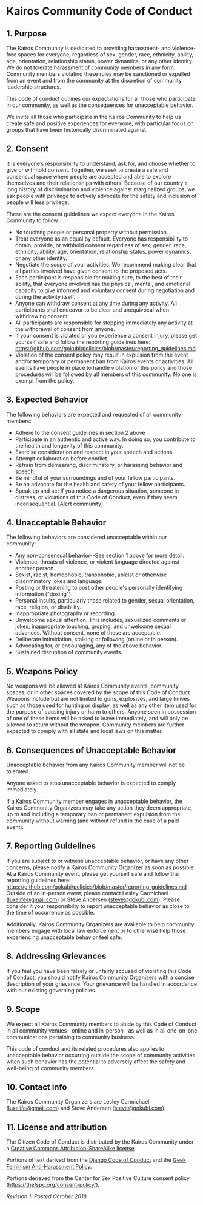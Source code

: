 # Kairos Community Code of Conduct

## 1. Purpose

The Kairos Community is dedicated to providing harassment- and violence-free spaces for everyone, regardless of sex, gender, race, ethnicity, ability, age, orientation, relationship status, power dynamics, or any other identity. We do not tolerate harassment of community members in any form. Community members violating these rules may be sanctioned or expelled from an event and from the community at the discretion of community leadership structures.

This code of conduct outlines our expectations for all those who participate in our community, as well as the consequences for unacceptable behavior.

We invite all those who participate in the Kairos Community to help us create safe and positive experiences for everyone, with particular focus on groups that have been historically discriminated against.

## 2. Consent

It is everyone’s responsibility to understand, ask for, and choose whether to give or withhold consent. Together, we seek to create a safe and consensual space where people are accepted and able to explore themselves and their relationships with others. Because of our country's long history of discrimination and violence against marginalized groups, we ask people with privilege to actively advocate for the safety and inclusion of people will less privilege.

These are the consent guidelines we expect everyone in the Kairos Community to follow:

  * No touching people or personal property without permission.
  * Treat everyone as an equal by default. Everyone has responsibility to obtain, provide, or withhold consent regardless of sex, gender, race, ethnicity, ability, age, orientation, relationship status, power dynamics, or any other identity.
  * Negotiate the scope of your activities. We recommend making clear that all parties involved have given consent to the proposed acts.
  * Each participant is responsible for making sure, to the best of their ability, that everyone involved has the physical, mental, and emotional capacity to give informed and voluntary consent during negotiation and during the activity itself.
  * Anyone can withdraw consent at any time during any activity. All participants shall endeavor to be clear and unequivocal when withdrawing consent.
  * All participants are responsible for stopping immediately any activity at the withdrawal of consent from anyone.
  * If your consent is violated or you experience a consent injury, please get yourself safe and follow the reporting guidelines here: https://github.com/gokubi/policies/blob/master/reporting_guidelines.md
  * Violation of the consent policy may result in expulsion from the event and/or temporary or permanent ban from Kairos events or activities. All events have people in place to handle violation of this policy and those procedures will be followed by all members of this community. No one is exempt from the policy.

## 3. Expected Behavior

The following behaviors are expected and requested of all community members:

  * Adhere to the consent guidelines in section 2 above
  * Participate in an authentic and active way. In doing so, you contribute to the health and longevity of this community.
  * Exercise consideration and respect in your speech and actions.
  * Attempt collaboration before conflict.
  * Refrain from demeaning, discriminatory, or harassing behavior and speech.
  * Be mindful of your surroundings and of your fellow participants.
  * Be an advocate for the health and safety of your fellow participants.
  * Speak up and act if you notice a dangerous situation, someone in distress, or violations of this Code of Conduct, even if they seem inconsequential. [Alert community]

## 4. Unacceptable Behavior

The following behaviors are considered unacceptable within our community:

  * Any non-consensual behavior--See section 1 above for more detail.
  * Violence, threats of violence, or violent language directed against another person.
  * Sexist, racist, homophobic, transphobic, ableist or otherwise discriminatory jokes and language.
  * Posting or threatening to post other people's personally identifying information ("doxing").
  * Personal insults, particularly those related to gender, sexual orientation, race, religion, or disability.
  * Inappropriate photography or recording.
  * Unwelcome sexual attention. This includes, sexualized comments or jokes; inappropriate touching, groping, and unwelcome sexual advances. Without consent, none of these are acceptable.
  * Deliberate intimidation, stalking or following (online or in person).
  * Advocating for, or encouraging, any of the above behavior.
  * Sustained disruption of community events.

## 5. Weapons Policy

No weapons will be allowed at Kairos Community events, community spaces, or in other spaces covered by the scope of this Code of Conduct. Weapons include but are not limited to guns, explosives, and large knives such as those used for hunting or display, as well as any other item used for the purpose of causing injury or harm to others. Anyone seen in possession of one of these items will be asked to leave immediately, and will only be allowed to return without the weapon. Community members are further expected to comply with all state and local laws on this matter.

## 6. Consequences of Unacceptable Behavior

Unacceptable behavior from any Kairos Community member will not be tolerated.

Anyone asked to stop unacceptable behavior is expected to comply immediately.

If a Kairos Community member engages in unacceptable behavior, the Kairos Community Organizers may take any action they deem appropriate, up to and including a temporary ban or permanent expulsion from the community without warning (and without refund in the case of a paid event).

## 7. Reporting Guidelines

If you are subject to or witness unacceptable behavior, or have any other concerns, please notify a Kairos Community Organizer as soon as possible. At a Kairos Community event, please get yourself safe and follow the reporting guidelines here: https://github.com/gokubi/policies/blob/master/reporting_guidelines.md Outside of an in-person event, please contact Lesley Carmichael (luxelife@gmail.com) or Steve Andersen (steve@gokubi.com). Please consider it your responsibilty to report unacceptable behavior as close to the time of occurrence as possible. 

Additionally, Kairos Community Organizers are available to help community members engage with local law enforcement or to otherwise help those experiencing unacceptable behavior feel safe.

## 8. Addressing Grievances

If you feel you have been falsely or unfairly accused of violating this Code of Conduct, you should notify Kairos Community Organizers with a concise description of your grievance. Your grievance will be handled in accordance with our existing governing policies.

## 9. Scope

We expect all Kairos Community members to abide by this Code of Conduct in all community venues--online and in-person--as well as in all one-on-one communications pertaining to community business.

This code of conduct and its related procedures also applies to unacceptable behavior occurring outside the scope of community activities when such behavior has the potential to adversely affect the safety and well-being of community members.

## 10. Contact info

The Kairos Community Organizers are Lesley Carmichael (luxelife@gmail.com) and Steve Andersen (steve@gokubi.com).

## 11. License and attribution

The Citizen Code of Conduct is distributed by the Kairos Community under a [Creative Commons Attribution-ShareAlike license](http://creativecommons.org/licenses/by-sa/3.0/). 

Portions of text derived from the [Django Code of Conduct](https://www.djangoproject.com/conduct/) and the [Geek Feminism Anti-Harassment Policy](http://geekfeminism.wikia.com/wiki/Conference_anti-harassment/Policy).

Portions derieved from the Center for Sex Positive Culture consent policy (https://thefspc.org/consent-policy/).

_Revision 1. Posted October 2018._